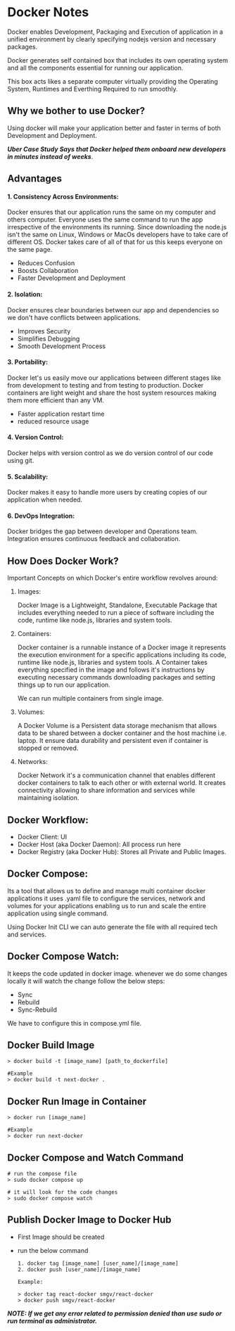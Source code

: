 # Docker Notes

Docker enables Development, Packaging and Execution of application in a unified environment by clearly specifying nodejs version and necessary packages.

Docker generates self contained box that includes its own operating system and all the components essential for running our application.

This box acts likes a separate computer virtually providing the Operating System, Runtimes and Everthing Required to run smoothly.

## Why we bother to use Docker?

Using docker will make your application better and faster in terms of both Development and Deployment.

**_Uber Case Study Says that Docker helped them onboard new developers in minutes instead of weeks_**.

## Advantages

#### 1. Consistency Across Environments:

Docker ensures that our application runs the same on my computer and others computer. Everyone uses the same command to run the app irrespective of the environments its running. Since downloading the node.js isn't the same on Linux, Windows or MacOs developers have to take care of different OS. Docker takes care of all of that for us this keeps everyone on the same page.

- Reduces Confusion
- Boosts Collaboration
- Faster Development and Deployment

#### 2. Isolation:

Docker ensures clear boundaries between our app and dependencies so we don't have conflicts between applications.

- Improves Security
- Simplifies Debugging
- Smooth Development Process

#### 3. Portability:

Docker let's us easily move our applications between different stages like from development to testing and from testing to production. Docker containers are light weight and share the host system resources making them more efficient than any VM.

- Faster application restart time
- reduced resource usage

#### 4. Version Control:

Docker helps with version control as we do version control of our code using git.

#### 5. Scalability:

Docker makes it easy to handle more users by creating copies of our application when needed.

#### 6. DevOps Integration:

Docker bridges the gap between developer and Operations team. Integration ensures continuous feedback and collaboration.

## How Does Docker Work?

Important Concepts on which Docker's entire workflow revolves around:

1. Images:

   Docker Image is a Lightweight, Standalone, Executable Package that includes everything needed to run a piece of software including the code, runtime like node.js, libraries and system tools.

2. Containers:

   Docker container is a runnable instance of a Docker image it represents the execution environment for a specific applications including its code, runtime like node.js, libraries and system tools. A Container takes everything specified in the image and follows it's instructions by executing necessary commands downloading packages and setting things up to run our application.

   We can run multiple containers from single image.

3. Volumes:

   A Docker Volume is a Persistent data storage mechanism that allows data to be shared between a docker container and the host machine i.e. laptop. It ensure data durability and persistent even if container is stopped or removed.

4. Networks:

   Docker Network it's a communication channel that enables different docker containers to talk to each other or with external world. It creates connectivity allowing to share information and services while maintaining isolation.

## Docker Workflow:

- Docker Client: UI
- Docker Host (aka Docker Daemon): All process run here
- Docker Registry (aka Docker Hub): Stores all Private and Public Images.

## Docker Compose:

Its a tool that allows us to define and manage multi container docker applications it uses .yaml file to configure the services, network and volumes for your applications enabling us to run and scale the entire application using single command.

Using Docker Init CLI we can auto generate the file with all required tech and services.

## Docker Compose Watch:

It keeps the code updated in docker image. whenever we do some changes locally it will watch the change follow the below steps:

- Sync
- Rebuild
- Sync-Rebuild

We have to configure this in compose.yml file.

## Docker Build Image

```
> docker build -t [image_name] [path_to_dockerfile]

#Example
> docker build -t next-docker .
```

## Docker Run Image in Container

```
> docker run [image_name]

#Example
> docker run next-docker
```

## Docker Compose and Watch Command

```
# run the compose file
> sudo docker compose up

# it will look for the code changes
> sudo docker compose watch
```

## Publish Docker Image to Docker Hub

- First Image should be created
- run the below command

  ```
  1. docker tag [image_name] [user_name]/[image_name]
  2. docker push [user_name]/[image_name]

  Example:

  > docker tag react-docker smgv/react-docker
  > docker push smgv/react-docker
  ```

**_NOTE: If we get any error related to permission denied than use sudo or run terminal as administrator._**
